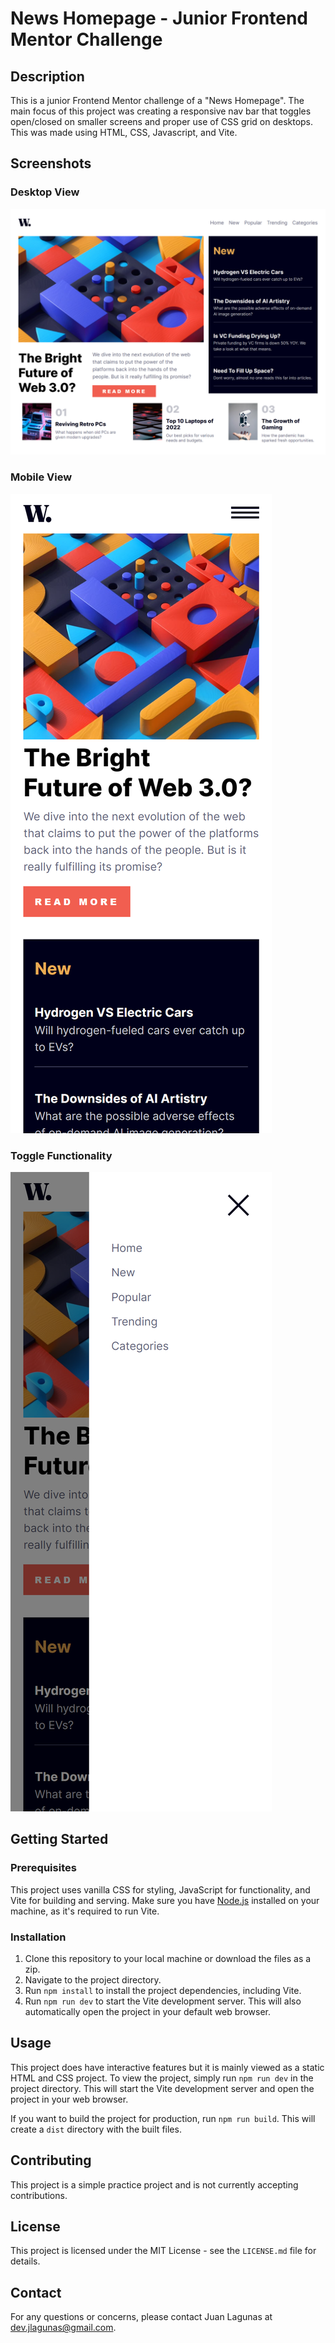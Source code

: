 # News Homepage - Junior Frontend Mentor Challenge

## Description

This is a junior Frontend Mentor challenge of a "News Homepage". The main focus of this project was creating a responsive nav bar that toggles open/closed on smaller screens and proper use of CSS grid on desktops. This was made using HTML, CSS, Javascript, and Vite.

## Screenshots

### Desktop View

![Desktop view](public/images/desktop-screnshot.png)

### Mobile View

![Mobile view](public/images/mobile-screenshot.png)

### Toggle Functionality

![Toggle View](public/images/toggle-functionality.png)

## Getting Started

### Prerequisites

This project uses vanilla CSS for styling, JavaScript for functionality, and Vite for building and serving. Make sure you have [Node.js](https://nodejs.org/) installed on your machine, as it's required to run Vite.

### Installation

1. Clone this repository to your local machine or download the files as a zip.
2. Navigate to the project directory.
3. Run `npm install` to install the project dependencies, including Vite.
4. Run `npm run dev` to start the Vite development server. This will also automatically open the project in your default web browser.

## Usage

This project does have interactive features but it is mainly viewed as a static HTML and CSS project. To view the project, simply run `npm run dev` in the project directory. This will start the Vite development server and open the project in your web browser.

If you want to build the project for production, run `npm run build`. This will create a `dist` directory with the built files.

## Contributing

This project is a simple practice project and is not currently accepting contributions.

## License

This project is licensed under the MIT License - see the `LICENSE.md` file for details.

## Contact

For any questions or concerns, please contact Juan Lagunas at dev.jlagunas@gmail.com.
